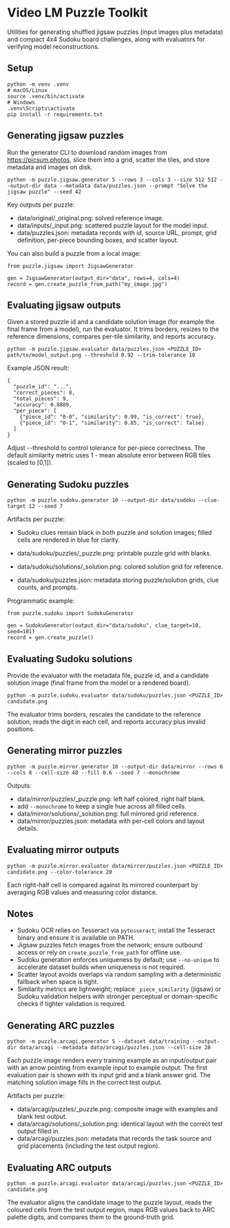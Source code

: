 ﻿# Video LM Puzzle Toolkit

Utilities for generating shuffled jigsaw puzzles (input images plus metadata) and compact 4x4 Sudoku board challenges, along with evaluators for verifying model reconstructions.

## Setup

```
python -m venv .venv
# macOS/Linux
source .venv/bin/activate
# Windows
.venv\Scripts\activate
pip install -r requirements.txt
```

## Generating jigsaw puzzles

Run the generator CLI to download random images from https://picsum.photos, slice them into a grid, scatter the tiles, and store metadata and images on disk.

```
python -m puzzle.jigsaw.generator 5 --rows 3 --cols 3 --size 512 512 --output-dir data --metadata data/puzzles.json --prompt "Solve the jigsaw puzzle" --seed 42
```

Key outputs per puzzle:

- data/original/<id>_original.png: solved reference image.
- data/inputs/<id>_input.png: scattered puzzle layout for the model input.
- data/puzzles.json: metadata records with id, source URL, prompt, grid definition, per-piece bounding boxes, and scatter layout.

You can also build a puzzle from a local image:

```
from puzzle.jigsaw import JigsawGenerator

gen = JigsawGenerator(output_dir="data", rows=4, cols=4)
record = gen.create_puzzle_from_path("my_image.jpg")
```

## Evaluating jigsaw outputs

Given a stored puzzle id and a candidate solution image (for example the final frame from a model), run the evaluator. It trims borders, resizes to the reference dimensions, compares per-tile similarity, and reports accuracy.

```
python -m puzzle.jigsaw.evaluator data/puzzles.json <PUZZLE_ID> path/to/model_output.png --threshold 0.92 --trim-tolerance 10
```

Example JSON result:

```
{
  "puzzle_id": "...",
  "correct_pieces": 8,
  "total_pieces": 9,
  "accuracy": 0.8889,
  "per_piece": [
    {"piece_id": "0-0", "similarity": 0.99, "is_correct": true},
    {"piece_id": "0-1", "similarity": 0.85, "is_correct": false}
  ]
}
```

Adjust --threshold to control tolerance for per-piece correctness. The default similarity metric uses 1 - mean absolute error between RGB tiles (scaled to [0,1]).

## Generating Sudoku puzzles

```
python -m puzzle.sudoku.generator 10 --output-dir data/sudoku --clue-target 12 --seed 7
```

Artifacts per puzzle:
- Sudoku clues remain black in both puzzle and solution images; filled cells are rendered in blue for clarity.

- data/sudoku/puzzles/<id>_puzzle.png: printable puzzle grid with blanks.
- data/sudoku/solutions/<id>_solution.png: colored solution grid for reference.
- data/sudoku/puzzles.json: metadata storing puzzle/solution grids, clue counts, and prompts.

Programmatic example:

```
from puzzle.sudoku import SudokuGenerator

gen = SudokuGenerator(output_dir="data/sudoku", clue_target=10, seed=101)
record = gen.create_puzzle()
```

## Evaluating Sudoku solutions

Provide the evaluator with the metadata file, puzzle id, and a candidate solution image (final frame from the model or a rendered board).

```
python -m puzzle.sudoku.evaluator data/sudoku/puzzles.json <PUZZLE_ID> candidate.png
```

The evaluator trims borders, rescales the candidate to the reference solution, reads the digit in each cell, and reports accuracy plus invalid positions.

## Generating mirror puzzles

```
python -m puzzle.mirror.generator 10 --output-dir data/mirror --rows 6 --cols 8 --cell-size 48 --fill 0.6 --seed 7 --monochrome
```

Outputs:
- data/mirror/puzzles/<id>_puzzle.png: left half colored, right half blank.
- add `--monochrome` to keep a single hue across all filled cells.
- data/mirror/solutions/<id>_solution.png: full mirrored grid reference.
- data/mirror/puzzles.json: metadata with per-cell colors and layout details.

## Evaluating mirror outputs

```
python -m puzzle.mirror.evaluator data/mirror/puzzles.json <PUZZLE_ID> candidate.png --color-tolerance 20
```

Each right-half cell is compared against its mirrored counterpart by averaging RGB values and measuring color distance.

## Notes

- Sudoku OCR relies on Tesseract via `pytesseract`; install the Tesseract binary and ensure it is available on PATH.
- Jigsaw puzzles fetch images from the network; ensure outbound access or rely on `create_puzzle_from_path` for offline use.
- Sudoku generation enforces uniqueness by default; use `--no-unique` to accelerate dataset builds when uniqueness is not required.
- Scatter layout avoids overlaps via random sampling with a deterministic fallback when space is tight.
- Similarity metrics are lightweight; replace `_piece_similarity` (jigsaw) or Sudoku validation helpers with stronger perceptual or domain-specific checks if tighter validation is required.

## Generating ARC puzzles

```
python -m puzzle.arcagi.generator 5 --dataset data/training --output-dir data/arcagi --metadata data/arcagi/puzzles.json --cell-size 28
```

Each puzzle image renders every training example as an input/output pair with an arrow pointing from example input to example output. The first evaluation pair is shown with its input grid and a blank answer grid. The matching solution image fills in the correct test output.

Artifacts per puzzle:
- data/arcagi/puzzles/<id>_puzzle.png: composite image with examples and blank test output.
- data/arcagi/solutions/<id>_solution.png: identical layout with the correct test output filled in.
- data/arcagi/puzzles.json: metadata that records the task source and grid placements (including the test output region).

## Evaluating ARC outputs

```
python -m puzzle.arcagi.evaluator data/arcagi/puzzles.json <PUZZLE_ID> candidate.png
```

The evaluator aligns the candidate image to the puzzle layout, reads the coloured cells from the test output region, maps RGB values back to ARC palette digits, and compares them to the ground-truth grid.
